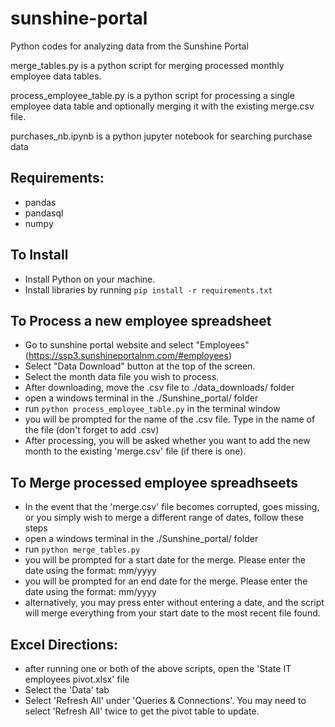 # sunshine-portal

Python codes for analyzing data from the Sunshine Portal

merge_tables.py is a python script for merging processed monthly employee data tables.

process_employee_table.py is a python script for processing a single employee data table and optionally merging it with the existing merge.csv file.

purchases_nb.ipynb is a python jupyter notebook for searching purchase data

## Requirements:
* pandas
* pandasql
* numpy

## To Install
* Install Python on your machine.
* Install libraries by running `pip install -r requirements.txt`

## To Process a new employee spreadsheet
* Go to sunshine portal website and select "Employees" (https://ssp3.sunshineportalnm.com/#employees)
* Select "Data Download" button at the top of the screen.
* Select the month data file you wish to process.
* After downloading, move the .csv file to ./data_downloads/ folder
* open a windows terminal in the ./Sunshine_portal/ folder
* run `python process_employee_table.py` in the terminal window
* you will be prompted for the name of the .csv file.  Type in the name of the file (don't forget to add .csv)
* After processing, you will be asked whether you want to add the new month to the existing 'merge.csv' file (if there is one).

## To Merge processed employee spreadhseets
* In the event that the 'merge.csv' file becomes corrupted, goes missing, or you simply wish to merge a different range of dates, follow these steps
* open a windows terminal in the ./Sunshine_portal/ folder
* run `python merge_tables.py`
* you will be prompted for a start date for the merge. Please enter the date using the format: mm/yyyy
* you will be prompted for an end date for the merge.  Please enter the date using the format: mm/yyyy
* alternatively, you may press enter without entering a date, and the script will merge everything from your start date to the most recent file found.

## Excel Directions:
* after running one or both of the above scripts, open the 'State IT employees pivot.xlsx' file
* Select the 'Data' tab
* Select 'Refresh All' under 'Queries & Connections'.  You may need to select 'Refresh All' twice to get the pivot table to update.




